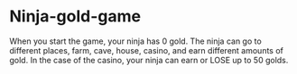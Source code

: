 # Ninja-gold-game

When you start the game, your ninja has 0 gold. The ninja can go to different places, farm, cave, house, casino, and earn different amounts of gold. In the case of the casino, your ninja can earn or LOSE up to 50 golds.

